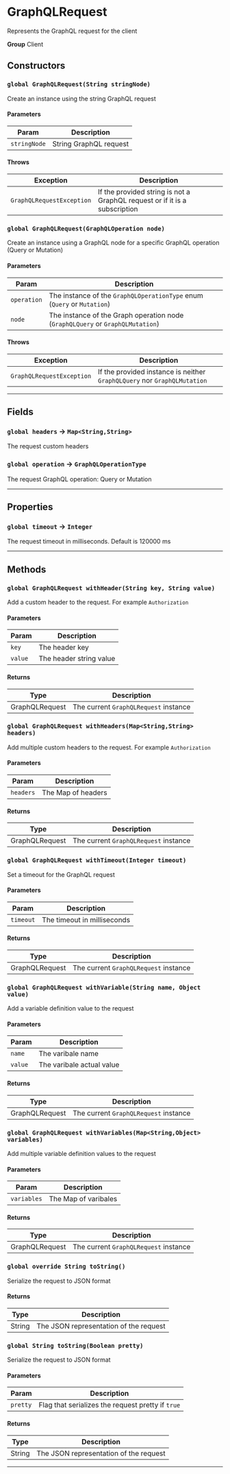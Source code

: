 # GraphQLRequest

Represents the GraphQL request for the client

**Group** Client

## Constructors

### `global GraphQLRequest(String stringNode)`

Create an instance using the string GraphQL request

#### Parameters

| Param        | Description            |
| ------------ | ---------------------- |
| `stringNode` | String GraphQL request |

#### Throws

| Exception                 | Description                                                                |
| ------------------------- | -------------------------------------------------------------------------- |
| `GraphQLRequestException` | If the provided string is not a GraphQL request or if it is a subscription |

### `global GraphQLRequest(GraphQLOperation node)`

Create an instance using a GraphQL node for a specific GraphQL operation (Query or Mutation)

#### Parameters

| Param       | Description                                                                    |
| ----------- | ------------------------------------------------------------------------------ |
| `operation` | The instance of the `GraphQLOperationType` enum (`Query` or `Mutation`)        |
| `node`      | The instance of the Graph operation node (`GraphQLQuery` or `GraphQLMutation`) |

#### Throws

| Exception                 | Description                                                              |
| ------------------------- | ------------------------------------------------------------------------ |
| `GraphQLRequestException` | If the provided instance is neither `GraphQLQuery` nor `GraphQLMutation` |

---

## Fields

### `global headers` → `Map<String,String>`

The request custom headers

### `global operation` → `GraphQLOperationType`

The request GraphQL operation: Query or Mutation

---

## Properties

### `global timeout` → `Integer`

The request timeout in milliseconds. Default is 120000 ms

---

## Methods

### `global GraphQLRequest withHeader(String key, String value)`

Add a custom header to the request. For example `Authorization`

#### Parameters

| Param   | Description             |
| ------- | ----------------------- |
| `key`   | The header key          |
| `value` | The header string value |

#### Returns

| Type           | Description                           |
| -------------- | ------------------------------------- |
| GraphQLRequest | The current `GraphQLRequest` instance |

### `global GraphQLRequest withHeaders(Map<String,String> headers)`

Add multiple custom headers to the request. For example `Authorization`

#### Parameters

| Param     | Description        |
| --------- | ------------------ |
| `headers` | The Map of headers |

#### Returns

| Type           | Description                           |
| -------------- | ------------------------------------- |
| GraphQLRequest | The current `GraphQLRequest` instance |

### `global GraphQLRequest withTimeout(Integer timeout)`

Set a timeout for the GraphQL request

#### Parameters

| Param     | Description                 |
| --------- | --------------------------- |
| `timeout` | The timeout in milliseconds |

#### Returns

| Type           | Description                           |
| -------------- | ------------------------------------- |
| GraphQLRequest | The current `GraphQLRequest` instance |

### `global GraphQLRequest withVariable(String name, Object value)`

Add a variable definition value to the request

#### Parameters

| Param   | Description               |
| ------- | ------------------------- |
| `name`  | The varibale name         |
| `value` | The varibale actual value |

#### Returns

| Type           | Description                           |
| -------------- | ------------------------------------- |
| GraphQLRequest | The current `GraphQLRequest` instance |

### `global GraphQLRequest withVariables(Map<String,Object> variables)`

Add multiple variable definition values to the request

#### Parameters

| Param       | Description          |
| ----------- | -------------------- |
| `variables` | The Map of varibales |

#### Returns

| Type           | Description                           |
| -------------- | ------------------------------------- |
| GraphQLRequest | The current `GraphQLRequest` instance |

### `global override String toString()`

Serialize the request to JSON format

#### Returns

| Type   | Description                            |
| ------ | -------------------------------------- |
| String | The JSON representation of the request |

### `global String toString(Boolean pretty)`

Serialize the request to JSON format

#### Parameters

| Param    | Description                                       |
| -------- | ------------------------------------------------- |
| `pretty` | Flag that serializes the request pretty if `true` |

#### Returns

| Type   | Description                            |
| ------ | -------------------------------------- |
| String | The JSON representation of the request |

---
